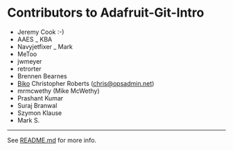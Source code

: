 Contributors to Adafruit-Git-Intro
==================================
* Jeremy Cook :-)
* AAES _ KBA
* Navyjetfixer _ Mark
* MeToo
* jwmeyer
* retrorter
* Brennen Bearnes
* [Biko](http://biko.io)
Christopher Roberts (chris@opsadmin.net)
* mrmcwethy (Mike McWethy)
* Prashant Kumar
* Suraj Branwal
* Szymon Klause
* Mark S.
----

See [README.md][1] for more info.

[1]: README.md
